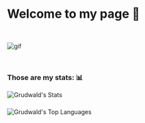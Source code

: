 # Welcome to my page 🤠
<br>

![gif](https://64.media.tumblr.com/a98891c693052dd873231ab51b721421/d6aa089c4433b10c-24/s540x810/e3e7c8e5bd73aa7e1419dda89d03159a9d511286.gifv)

<br>

### Those are my stats: 📊
![Grudwald's Stats](https://github-readme-stats.vercel.app/api?username=Grudwald&theme=bear&show_icons=true&hide_border=true&count_private=true)
###
![Grudwald's Top Languages](https://github-readme-stats.vercel.app/api/top-langs/?username=Grudwald&theme=bear&show_icons=true&hide_border=true&layout=compact)


